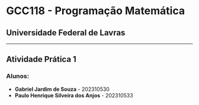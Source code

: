 # GCC118 - Programação Matemática  
## Universidade Federal de Lavras  

---

## Atividade Prática 1  

### Alunos:  
- **Gabriel Jardim de Souza** - 202310530  
- **Paulo Henrique Silveira dos Anjos** - 202310533
